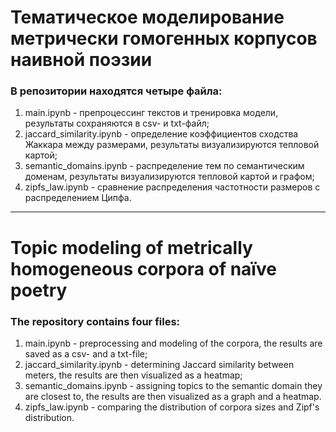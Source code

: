 # Тематическое моделирование метрически гомогенных корпусов наивной поэзии

### В репозитории находятся четыре файла:
1. main.ipynb - препроцессинг текстов и тренировка модели, результаты сохраняются в csv- и txt-файл;
2. jaccard_similarity.ipynb - определение коэффициентов сходства Жаккара между размерами, результаты визуализируются тепловой картой; 
3. semantic_domains.ipynb - распределение тем по семантическим доменам, результаты визуализируются тепловой картой и графом;
4. zipfs_law.ipynb - сравнение распределения частотности размеров с распределением Ципфа.
 
***
# Topic modeling of metrically homogeneous corpora of naïve poetry

### The repository contains four files:
1. main.ipynb - preprocessing and modeling of the corpora, the results are saved as a csv- and a txt-file;
2. jaccard_similarity.ipynb - determining Jaccard similarity between meters, the results are then visualized as a heatmap;
3. semantic_domains.ipynb - assigning topics to the semantic domain they are closest to, the results are then visualized as a graph and a heatmap.
4. zipfs_law.ipynb - comparing the distribution of corpora sizes and Zipf's distribution.
